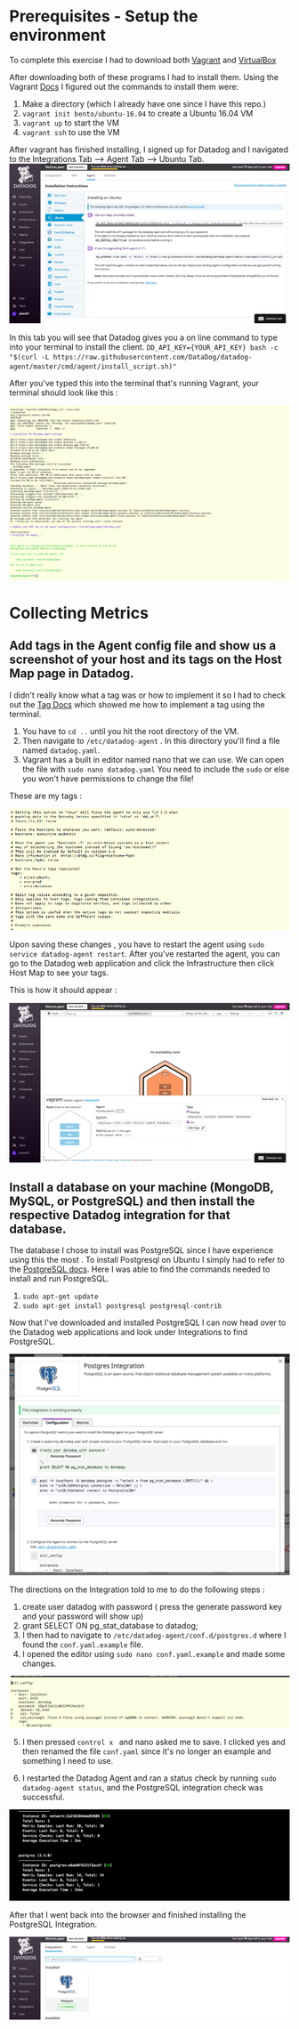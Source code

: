 # Prerequisites - Setup the environment

To complete this exercise I had to download both [Vagrant](https://www.vagrantup.com/downloads.html) and [VirtualBox](https://www.virtualbox.org/wiki/Downloads)

After downloading both of these programs I had to install them. Using the Vagrant [Docs](https://www.vagrantup.com/intro/getting-started/project_setup.html) I figured out the commands to install them were:

1. Make a directory (which I already have one since I have this repo.)
2. `vagrant init bento/ubuntu-16.04` to create a Ubuntu 16.04 VM
3. `vagrant up` to start the VM
4. `vagrant ssh` to use the VM


After vagrant has finished installing, I signed up for Datadog and I navigated to the Integrations Tab --> Agent Tab --> Ubuntu Tab.
![install_1](./screenshots/install_1.png)


In this tab  you will see that Datadog gives you a on line command to type into your terminal to install the client.
`DD_API_KEY={YOUR_API_KEY} bash -c "$(curl -L https://raw.githubusercontent.com/DataDog/datadog-agent/master/cmd/agent/install_script.sh)"`

After you've typed this into the terminal that's running Vagrant, your terminal should look like this :

![install_2](./screenshots/install_2.png)

# Collecting Metrics

## Add tags in the Agent config file and show us a screenshot of your host and its tags on the Host Map page in Datadog.

I didn't really know what a tag was or how to implement it so I had to check out the [Tag Docs](https://docs.datadoghq.com/tagging/assigning_tags/?tab=go) which showed me how to  implement a tag using the terminal.

1. You have to `cd ..` until you hit the root directory of the VM.
2. Then navigate to `/etc/datadog-agent` . In this directory you'll find a file named `datadog.yaml`.
3. Vagrant has a built in editor named nano that we can use. We can open the file with `sudo nano datadog.yaml` You need to include the `sudo` or else you won't have permissions to change the file!

These are my tags :

![host_map_1](./screenshots/host_map_1.png)

Upon saving these changes , you have to restart the agent using `sudo service datadog-agent restart`. After you've restarted the agent, you can go to the Datadog web application and click the Infrastructure then click Host Map to see your tags.

This is how it should appear :

![host_map_2](./screenshots/host_map_2.png)

## Install a database on your machine (MongoDB, MySQL, or PostgreSQL) and then install the respective Datadog integration for that database.

The database I chose to install was PostgreSQL since I have experience using this the most . To install Postgresql on Ubuntu I simply had to refer to the [PostgreSQL docs](https://www.digitalocean.com/community/tutorials/how-to-install-and-use-postgresql-on-ubuntu-18-04). Here I was able to find the commands needed to install and run PostgreSQL.

1. `sudo apt-get update`
2. `sudo apt-get install postgresql postgresql-contrib`

Now that I've downloaded and installed PostgreSQL I can now head over to the Datadog web applications and look under Integrations to find PostgreSQL.

![postgreSQL_1](./screenshots/postgreSQL_1.png)

The directions on the Integration told to me to do the following steps :

1. create user datadog with password ( press the generate password key and your password will show up)
2. grant SELECT ON pg_stat_database to datadog;
3. I then had to navigate to `/etc/datadog-agent/conf.d/postgres.d` where I found the `conf.yaml.example` file.
4. I opened the editor using `sudo nano conf.yaml.example` and made some changes.

![postgreSQL_2](./screenshots/postgreSQL_2.png)

5. I then pressed `control x ` and nano asked me to save. I clicked yes and then renamed the file `conf.yaml` since it's no longer an example and something I need to use.

6. I restarted the Datadog Agent and ran a status check by running `sudo datadog-agent status`, and the PostgreSQL integration check was successful.

![postgreSQL_3](./screenshots/postgreSQL_3.png)

After that I went back into the browser and finished installing the PostgreSQL Integration.

![postgreSQL_4](./screenshots/postgreSQL_4.png)
